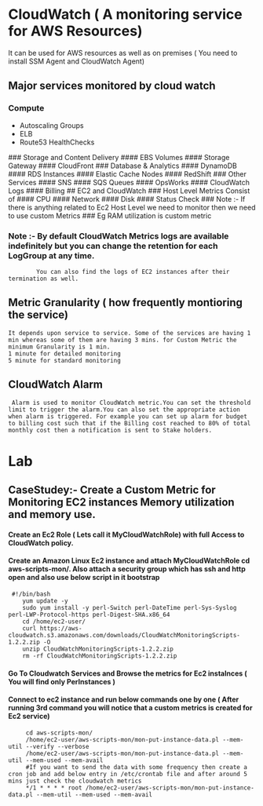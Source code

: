 # CloudWatch ( A monitoring service for AWS Resources)
  It can be used for AWS resources as well as on premises ( You need to install SSM Agent and CloudWatch Agent) 
## Major services monitored by cloud watch
 ### Compute 
  <ul>
   <li> Autoscaling Groups</li>
   <li> ELB </li>
   <li> Route53 HealthChecks </li>
  </ul>	
 ### Storage and Content Delivery
  #### EBS Volumes
  #### Storage Gateway
  #### CloudFront
 ### Database & Analytics
   #### DynamoDB
   #### RDS Instances
   #### Elastic Cache Nodes
   #### RedShift
 ### Other Services
   #### SNS
   #### SQS Queues
   #### OpsWorks
   #### CloudWatch Logs
   #### Billing
## EC2 and CloudWatch 
 ### Host Level Metrics Consist of 
   #### CPU
   #### Network
   #### Disk 
   #### Status Check
### Note :- If there is anything related to Ec2 Host Level we need to monitor then we need to use custom Metrics 
###         Eg RAM utilization is  custom metric 

### Note :- By default CloudWatch Metrics logs are available indefinitely but you can change the retention for each LogGroup at any time.
            You can also find the logs of EC2 instances after their termination as well.

## Metric Granularity ( how frequently montioring the service)
   
    It depends upon service to service. Some of the services are having 1 min whereas some of them are having 3 mins. for Custom Metric the minimum Granularity is 1 min.
	1 minute for detailed monitoring
	5 minute for standard monitoring

##	CloudWatch Alarm
  
     Alarm is used to monitor CloudWatch metric.You can set the threshold limit to trigger the alarm.You can also set the appropriate action when alarm is triggered. For example you can set up alarm for budget to billing cost such that if the Billing cost reached to 80% of total monthly cost then a notification is sent to Stake holders.
	 
	 
# Lab
## CaseStudey:- Create a Custom Metric for Monitoring EC2 instances Memory utilization and memory use.

#### Create an Ec2 Role ( Lets call it MyCloudWatchRole) with full Access to CloudWatch policy.
#### Create an Amazon Linux Ec2 instance and attach MyCloudWatchRole cd aws-scripts-mon/. Also attach a security group which has ssh and http open and also use below script in it bootstrap
     
	 #!/bin/bash
		yum update -y
		sudo yum install -y perl-Switch perl-DateTime perl-Sys-Syslog perl-LWP-Protocol-https perl-Digest-SHA.x86_64
		cd /home/ec2-user/
		curl https://aws-cloudwatch.s3.amazonaws.com/downloads/CloudWatchMonitoringScripts-1.2.2.zip -O
		unzip CloudWatchMonitoringScripts-1.2.2.zip
		rm -rf CloudWatchMonitoringScripts-1.2.2.zip
#### Go To Cloudwatch Services and Browse the metrics for Ec2 instalnces ( You will find only PerInstances )

#### Connect to ec2 instance and run below commands one by one ( After running 3rd command you will notice that a custom metrics is created for Ec2 service)
         cd aws-scripts-mon/
         /home/ec2-user/aws-scripts-mon/mon-put-instance-data.pl --mem-util --verify --verbose
         /home/ec2-user/aws-scripts-mon/mon-put-instance-data.pl --mem-util --mem-used --mem-avail		 
		 #If you want to send the data with some frequency then create a cron job and add below entry in /etc/crontab file and after around 5 mins just check the cloudwatch metrics
		 */1 * * * * root /home/ec2-user/aws-scripts-mon/mon-put-instance-data.pl --mem-util --mem-used --mem-avail


		 
